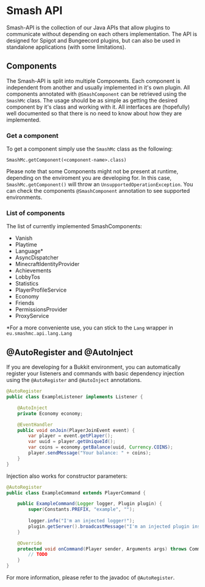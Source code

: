 # Smash API
Smash-API is the collection of our Java APIs that allow plugins to communicate without depending on each others implementation. The API is designed for Spigot and Bungeecord plugins, but can also be used in standalone applications (with some limitations).

## Components
The Smash-API is split into multiple Components. Each component is independent from another and usually implemented in it's own plugin.
All components annotated with `@SmashComponent` can be retrieved using the `SmashMc` class.
The usage should be as simple as getting the desired component by it's class and working with it.
All interfaces are (hopefully) well documented so that there is no need to know about how they are implemented.

### Get a component
To get a component simply use the `SmashMc` class as the following:
```
SmashMc.getComponent(<component-name>.class)
```
Please note that some Components might not be present at runtime, depending on the enviroment you are developing for. 
In this case, `SmashMc.getComponent()` will throw an `UnsupportedOperationException`. You can check the components `@SmashComponent` annotation to see supported environments.

### List of components
The list of currently implemented SmashComponents:
* Vanish
* Playtime
* Language*
* AsyncDispatcher
* MinecraftIdentityProvider
* Achievements
* LobbyTos
* Statistics
* PlayerProfileService
* Economy
* Friends
* PermissionsProvider
* ProxyService

*For a more conveniente use, you can stick to the `Lang` wrapper in `eu.smashmc.api.lang.Lang`


## @AutoRegister and @AutoInject
If you are developing for a Bukkit environment, you can automatically register your listeners and commands with basic dependency injection using the `@AutoRegister` and `@AutoInject` annotations.
```java
@AutoRegister
public class ExampleListener implements Listener {

	@AutoInject
	private Economy economy;

	@EventHandler
	public void onJoin(PlayerJoinEvent event) {
		var player = event.getPlayer();
		var uuid = player.getUniqueId();
		var coins = economy.getBalance(uuid, Currency.COINS);
		player.sendMessage("Your balance: " + coins);
	}
}
```

Injection also works for constructor parameters:
```java
@AutoRegister
public class ExampleCommand extends PlayerCommand {

	public ExampleCommand(Logger logger, Plugin plugin) {
		super(Constants.PREFIX, "example", "");
		
		logger.info("I'm an injected logger!");
		plugin.getServer().broadcastMessage("I'm an injected plugin instance!");
	}

	@Override
	protected void onCommand(Player sender, Arguments args) throws CommandFailException {
		// TODO
	}
}
```

For more information, please refer to the javadoc of `@AutoRegister`.
